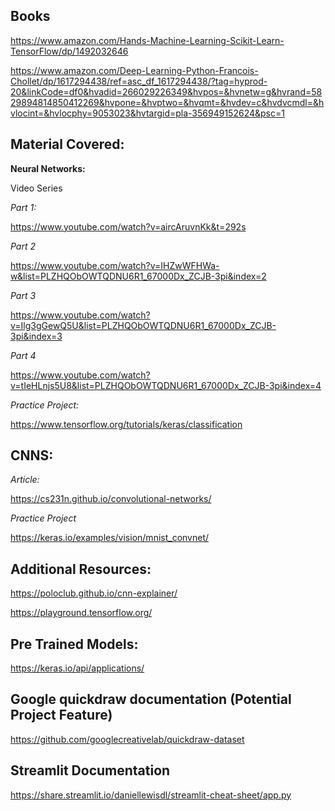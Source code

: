 ## Books
 
https://www.amazon.com/Hands-Machine-Learning-Scikit-Learn-TensorFlow/dp/1492032646

 https://www.amazon.com/Deep-Learning-Python-Francois-Chollet/dp/1617294438/ref=asc_df_1617294438/?tag=hyprod-20&linkCode=df0&hvadid=266029226349&hvpos=&hvnetw=g&hvrand=5829894814850412269&hvpone=&hvptwo=&hvqmt=&hvdev=c&hvdvcmdl=&hvlocint=&hvlocphy=9053023&hvtargid=pla-356949152624&psc=1
 
 
 
## Material Covered:
 
**Neural Networks:**
 
Video Series
 
*Part 1:*
 
https://www.youtube.com/watch?v=aircAruvnKk&t=292s
 
*Part 2*
 
https://www.youtube.com/watch?v=IHZwWFHWa-w&list=PLZHQObOWTQDNU6R1_67000Dx_ZCJB-3pi&index=2
 
 
*Part 3*
 
https://www.youtube.com/watch?v=Ilg3gGewQ5U&list=PLZHQObOWTQDNU6R1_67000Dx_ZCJB-3pi&index=3
 
 
*Part 4*
 
https://www.youtube.com/watch?v=tIeHLnjs5U8&list=PLZHQObOWTQDNU6R1_67000Dx_ZCJB-3pi&index=4
 
*Practice Project:*
 
https://www.tensorflow.org/tutorials/keras/classification
 
 
## CNNS:
 
*Article:*
 
https://cs231n.github.io/convolutional-networks/
 
*Practice Project*
 
https://keras.io/examples/vision/mnist_convnet/
 
 
## Additional Resources:
 
https://poloclub.github.io/cnn-explainer/
 
https://playground.tensorflow.org/
 
 
## Pre Trained Models:

https://keras.io/api/applications/

## Google quickdraw documentation (Potential Project Feature)

https://github.com/googlecreativelab/quickdraw-dataset

## Streamlit Documentation

https://share.streamlit.io/daniellewisdl/streamlit-cheat-sheet/app.py
